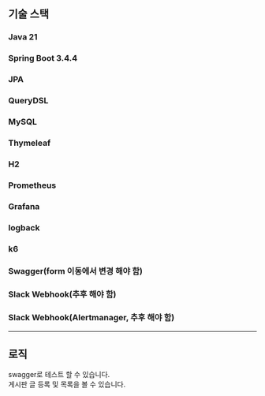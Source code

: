 ## 기술 스택
### Java 21
### Spring Boot 3.4.4
### JPA
### QueryDSL
### MySQL
### Thymeleaf
### H2
### Prometheus
### Grafana
### logback
### k6
### Swagger(form 이동에서 변경 해야 함)
### Slack Webhook(추후 해야 함)
### Slack Webhook(Alertmanager, 추후 해야 함)
___
## 로직
swagger로 테스트 할 수 있습니다.<br>
게시판 글 등록 및 목록을 볼 수 있습니다.